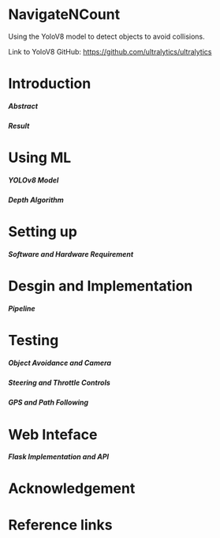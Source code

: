 # NavigateNCount 

Using the YoloV8 model to detect objects to avoid collisions.

Link to YoloV8 GitHub: https://github.com/ultralytics/ultralytics

# Introduction 
##### Abstract

##### Result
# Using ML

##### YOLOv8 Model

##### Depth Algorithm

# Setting up
##### Software and Hardware Requirement 

# Desgin and Implementation

##### Pipeline

##### 
# Testing

##### Object Avoidance and Camera

##### Steering and Throttle Controls

##### GPS and Path Following

# Web Inteface 

##### Flask Implementation and API


# Acknowledgement

# Reference links



